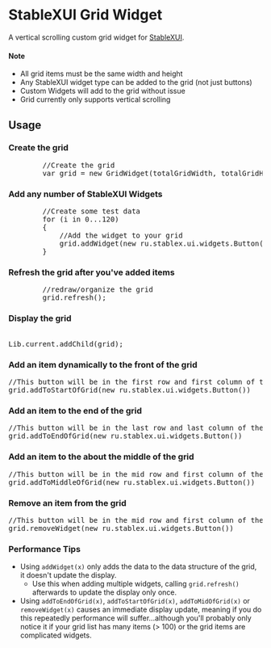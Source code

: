 StableXUI Grid Widget
=========================

A vertical scrolling custom grid widget for [StableXUI](https://github.com/RealyUniqueName/StablexUI). 

#### Note 

- All grid items must be the same width and height
- Any StableXUI widget type can be added to the grid (not just buttons)
- Custom Widgets will add to the grid without issue
- Grid currently only supports vertical scrolling

## Usage

### Create the grid ###

<pre>
		//Create the grid
		var grid = new GridWidget(totalGridWidth, totalGridHeight, itemWidth, itemHeight);
</pre>

### Add any number of StableXUI Widgets 

<pre>
		//Create some test data
		for (i in 0...120)
		{
			//Add the widget to your grid
			grid.addWidget(new ru.stablex.ui.widgets.Button());
		}
</pre>

### Refresh the grid after you've added items ###
<pre>
		//redraw/organize the grid
		grid.refresh(); 
</pre>		

### Display the grid ###
<pre>        
Lib.current.addChild(grid);
</pre>

### Add an item dynamically to the front of the grid  ###

<pre>
//This button will be in the first row and first column of the grid
grid.addToStartOfGrid(new ru.stablex.ui.widgets.Button())
</pre>

### Add an item to the end of the grid ###

<pre>
//This button will be in the last row and last column of the grid
grid.addToEndOfGrid(new ru.stablex.ui.widgets.Button())
</pre>

### Add an item to the about the middle of the grid ###

<pre>
//This button will be in the mid row and first column of the grid
grid.addToMiddleOfGrid(new ru.stablex.ui.widgets.Button())
</pre>

### Remove an item from the grid  ###
<pre>
//This button will be in the mid row and first column of the grid
grid.removeWidget(new ru.stablex.ui.widgets.Button())
</pre>

### Performance Tips ###

- Using `addWidget(x)` only adds the data to the data structure of the grid, it doesn't update the display.
     -  Use this when adding multiple widgets, calling `grid.refresh()` afterwards to update the display only once.
- Using `addToEndOfGrid(x)`, `addToStartOfGrid(x)`, `addToMidOfGrid(x)` or `removeWidget(x)` causes an immediate display update, meaning if you do this repeatedly performance will suffer...although you'll probably only notice it if your grid list has many items (> 100) or the grid items are complicated widgets.

